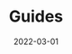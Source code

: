 ---
date: 2022-03-01
lastmod: 2022-03-01
name: Guides
title: Guides
description: List of guides that we created for you
slug: guides
weight: 3000
menu:
  docs_sidebar:
    identifier: Guides
    name: Guides
    weight: 3000
---